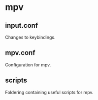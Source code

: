 # mpv

## input.conf
Changes to keybindings.

## mpv.conf
Configuration for mpv.

## scripts
Foldering containing useful scripts for mpv.
